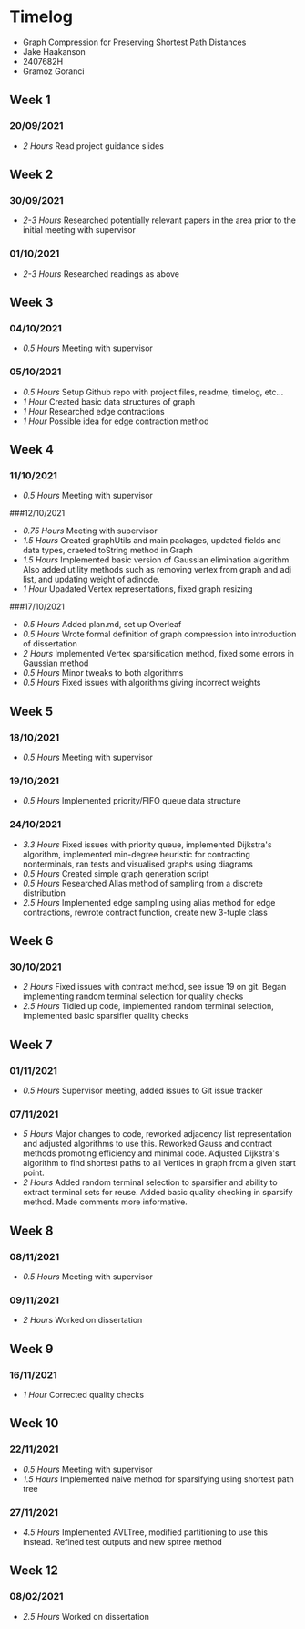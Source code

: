 # Timelog

* Graph Compression for Preserving Shortest Path Distances
* Jake Haakanson
* 2407682H
* Gramoz Goranci

## Week 1
### 20/09/2021
* *2 Hours* Read project guidance slides

## Week 2
### 30/09/2021
* *2-3 Hours* Researched potentially relevant papers in the area prior to the initial meeting with supervisor

### 01/10/2021
* *2-3 Hours* Researched readings as above

## Week 3
### 04/10/2021
* *0.5 Hours* Meeting with supervisor

### 05/10/2021
* *0.5 Hours* Setup Github repo with project files, readme, timelog, etc...
* *1 Hour* Created basic data structures of graph
* *1 Hour* Researched edge contractions
* *1 Hour* Possible idea for edge contraction method

## Week 4
### 11/10/2021
* *0.5 Hours* Meeting with supervisor

###12/10/2021
* *0.75 Hours* Meeting with supervisor
* *1.5 Hours* Created graphUtils and main packages, updated fields and data types, craeted toString method in Graph
* *1.5 Hours* Implemented basic version of Gaussian elimination algorithm. Also added utility methods such as removing vertex from graph and adj list, and updating weight of adjnode.
* *1 Hour* Upadated Vertex representations, fixed graph resizing

###17/10/2021
* *0.5 Hours* Added plan.md, set up Overleaf
* *0.5 Hours* Wrote formal definition of graph compression into introduction of dissertation
* *2 Hours* Implemented Vertex sparsification method, fixed some errors in Gaussian method
* *0.5 Hours* Minor tweaks to both algorithms
* *0.5 Hours* Fixed issues with algorithms giving incorrect weights

## Week 5
### 18/10/2021
* *0.5 Hours* Meeting with supervisor

### 19/10/2021
* *0.5 Hours* Implemented priority/FIFO queue data structure

### 24/10/2021
* *3.3 Hours* Fixed issues with priority queue, implemented Dijkstra's algorithm, implemented min-degree heuristic for contracting nonterminals, ran tests and visualised graphs using diagrams
* *0.5 Hours* Created simple graph generation script
* *0.5 Hours* Researched Alias method of sampling from a discrete distribution
* *2.5 Hours* Implemented edge sampling using alias method for edge contractions, rewrote contract function, create new 3-tuple class

## Week 6
### 30/10/2021
* *2 Hours* Fixed issues with contract method, see issue 19 on git. Began implementing random terminal selection for quality checks
* *2.5 Hours* Tidied up code, implemented random terminal selection, implemented basic sparsifier quality checks

## Week 7
### 01/11/2021
* *0.5 Hours* Supervisor meeting, added issues to Git issue tracker

### 07/11/2021
* *5 Hours* Major changes to code, reworked adjacency list representation and adjusted algorithms to use this. Reworked Gauss and contract methods promoting efficiency and minimal code. Adjusted Dijkstra's algorithm to find shortest paths to all Vertices in graph from a given start point.
* *2 Hours* Added random terminal selection to sparsifier and ability to extract terminal sets for reuse. Added basic quality checking in sparsify method. Made comments more informative.

## Week 8
### 08/11/2021
* *0.5 Hours* Meeting with supervisor

### 09/11/2021
* *2 Hours* Worked on dissertation

## Week 9
### 16/11/2021
* *1 Hour* Corrected quality checks

## Week 10
### 22/11/2021
* *0.5 Hours* Meeting with supervisor
* *1.5 Hours* Implemented naive method for sparsifying using shortest path tree

### 27/11/2021
* *4.5 Hours* Implemented AVLTree, modified partitioning to use this instead. Refined test outputs and new sptree method

## Week 12
### 08/02/2021
* *2.5 Hours* Worked on dissertation